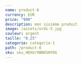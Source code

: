 ```yaml
---
name: product-6
currency: EUR
price: "900"
description: mon sixième produit
image: /assets/ordi-5.jpg
couleur: argent
taille: "0.25"
categorie: categorie-1
path: /product-6
sku: sku_HDXGr9BN65HYOG
---
```

